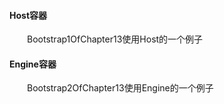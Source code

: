 #### Host容器
&emsp;&emsp;Bootstrap1OfChapter13使用Host的一个例子

#### Engine容器
&emsp;&emsp;Bootstrap2OfChapter13使用Engine的一个例子